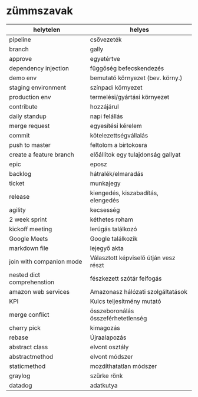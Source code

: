 # zümmszavak

| helytelen | helyes |
| -- | -- |
| pipeline | csővezeték |
| branch | gally |
| approve | egyetértve |
| dependency injection | függőség befecskendezés |
| demo env | bemutató környezet (bev. körny.) |
| staging environment | színpadi környezet |
| production env | termelési/gyártási környezet |
| contribute | hozzájárul |
| daily standup | napi felállás |
| merge request | egyesítési kérelem |
| commit | kötelezettségvállalás |
| push to master | feltolom a birtokosra |
| create a feature branch | előállítok egy tulajdonság gallyat  |
| epic | eposz |
| backlog | hátralék/elmaradás |
| ticket | munkajegy |
| release | kiengedés, kiszabadítás, elengedés |
| agility | kecsesség |
| 2 week sprint | kéthetes roham |
| kickoff meeting | lerúgás találkozó |
| Google Meets | Google találkozik |
| markdown file | lejegyő akta |
| join with companion mode | Választott képviselő útján vesz részt |
| nested dict comprehenstion | fészkezett szótár felfogás |
| amazon web services | Amazonasz hálózati szolgáltatások |
| KPI | Kulcs teljesítmény mutató |
| merge conflict|összeboronálás összeférhetetlenség |
| cherry pick | kimagozás |
| rebase|Újraalapozás |
| abstract class | elvont osztály |
| abstractmethod | elvont módszer |
| staticmethod | mozdíthatatlan módszer |
| graylog | szürke rönk |
| datadog | adatkutya |

